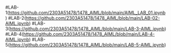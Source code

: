 #LAB-1(https://github.com/2303A51478/1478_AIML/blob/main/AIML_LAB_01.ipynb)
#LAB-2(https://github.com/2303A51478/1478_AIML/blob/main/LAB-02-AIML.ipynb)
#LAB-3(https://github.com/2303A51478/1478_AIML/blob/main/LAB-3-AIML.ipynb)
#LAB-4(https://github.com/2303A51478/1478_AIML/blob/main/LAB-4-AIML.ipynb)
#LAB-5(https://github.com/2303A51478/1478_AIML/blob/main/LAB-5-AIML.ipynb)
